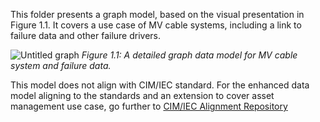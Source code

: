 This folder presents a graph model, based on the visual presentation in Figure 1.1. It covers a use case of MV cable systems, including a link to failure data and other failure drivers.

![Untitled graph](https://github.com/user-attachments/assets/01feeece-3dd6-41d8-baf3-4eb41b0d332f)
*Figure 1.1: A detailed graph data model for MV cable system and failure data.*

This model does not align with CIM/IEC standard. For the enhanced data model aligning to the standards and an extension to cover asset management use case, go further to [CIM/IEC Alignment Repository](02_Alignment_to_CIM_and_IEC_Standards)

